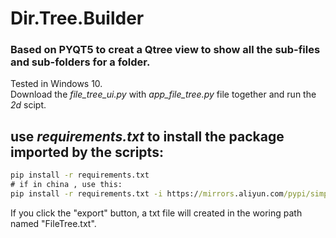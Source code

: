 # Dir.Tree.Builder
### Based on PYQT5 to creat a Qtree view to show all the sub-files and sub-folders for a folder.  
Tested in Windows 10.  
Download the *file_tree_ui.py* with *app_file_tree.py* file together and run the _2d_ scipt.


## use *requirements.txt* to install the package imported by the scripts:
```cmd
pip install -r requirements.txt
# if in china , use this:
pip install -r requirements.txt -i https://mirrors.aliyun.com/pypi/simple/  
```
If you click the "export" button, a txt file will created in the woring path named "FileTree.txt".  
